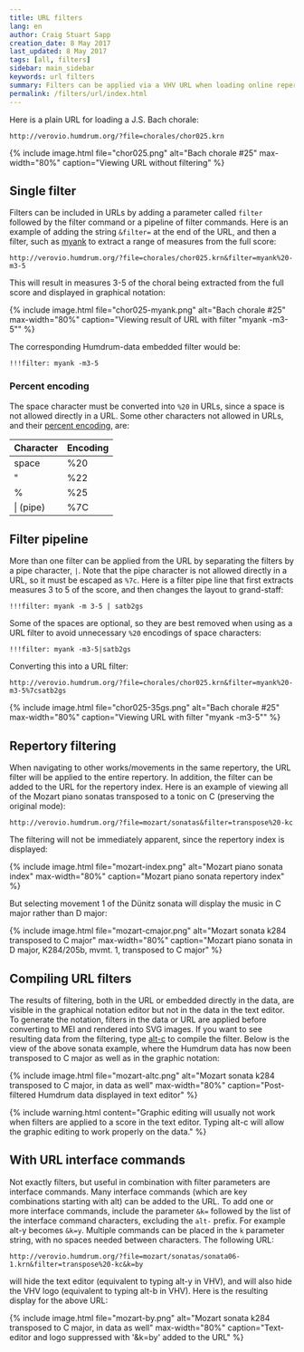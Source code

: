 ```yaml
---
title: URL filters
lang: en
author: Craig Stuart Sapp
creation_date: 8 May 2017
last_updated: 8 May 2017
tags: [all, filters]
sidebar: main_sidebar
keywords: url filters
summary: Filters can be applied via a VHV URL when loading online repertories.  The filter will be applied to all works/movements in the same repertory even when starting at a particular work/movement.
permalink: /filters/url/index.html
---
```


Here is a plain URL for loading a J.S. Bach chorale:

```
http://verovio.humdrum.org/?file=chorales/chor025.krn
```

{% include image.html
	file="chor025.png"
	alt="Bach chorale #25"
	max-width="80%"
	caption="Viewing URL without filtering"
%}


## Single filter ##


Filters can be included in URLs by adding a parameter called `filter`
followed by the filter command or a pipeline of filter commands.
Here is an example of adding the string `&filter=` at the end of
the URL, and then a filter, such as [myank](/filters/myank) to
extract a range of measures from the full score:

```
http://verovio.humdrum.org/?file=chorales/chor025.krn&filter=myank%20-m3-5
```

This will result in measures 3-5 of the choral being extracted from the full 
score and displayed in graphical notation:

{% include image.html
	file="chor025-myank.png"
	alt="Bach chorale #25"
	max-width="80%"
	caption="Viewing result of URL with filter \"myank -m3-5\""
%}

The corresponding Humdrum-data embedded filter would be:

```
!!!filter: myank -m3-5
```

### Percent encoding ###

The space character must be converted into `%20` in URLs, since a space
is not allowed directly in a URL.  Some other characters not allowed 
in URLs, and their [percent encoding](https://en.wikipedia.org/wiki/Percent-encoding), are:

| Character     |   Encoding |
|---------------|------------|
| space         |  %20       |
| "             |  %22       |
| %             |  %25       |
| \| (pipe)     |  %7C       |


## Filter pipeline ##

More than one filter can be applied from the URL by separating the
filters by a pipe character, `|`.  Note that the pipe character is not
allowed directly in a URL, so it must be escaped as `%7c`.  Here is a 
filter pipe line that first extracts measures 3 to 5 of the score, and
then changes the layout to grand-staff:

```
!!!filter: myank -m 3-5 | satb2gs
```

Some of the spaces are optional, so they are best removed when using as
a URL filter to avoid unnecessary `%20` encodings of space characters:

```
!!!filter: myank -m3-5|satb2gs
```

Converting this into a URL filter:

```
http://verovio.humdrum.org/?file=chorales/chor025.krn&filter=myank%20-m3-5%7csatb2gs
```

{% include image.html
	file="chor025-35gs.png"
	alt="Bach chorale #25"
	max-width="80%"
	caption="Viewing URL with filter \"myank -m3-5\""
%}

## Repertory filtering ##

When navigating to other works/movements in the same repertory, the
URL filter will be applied to the entire repertory.  In addition, the
filter can be added to the URL for the repertory index.  Here is an example
of viewing all of the Mozart piano sonatas transposed to a tonic on
C (preserving the original mode):


```
http://verovio.humdrum.org/?file=mozart/sonatas&filter=transpose%20-kc
```

The filtering will not be immediately apparent, since the repertory
index is displayed:


{% include image.html
	file="mozart-index.png"
	alt="Mozart piano sonata index"
	max-width="80%"
	caption="Mozart piano sonata repertory index"
%}

But selecting movement 1 of the D&uuml;nitz sonata will display
the music in C major rather than D major:

{% include image.html
	file="mozart-cmajor.png"
	alt="Mozart sonata k284 transposed to C major"
	max-width="80%"
	caption="Mozart piano sonata in D major, K284/205b, mvmt. 1, transposed to C major"
%}


## Compiling URL filters ##

The results of filtering, both in the URL or embedded directly in the data, 
are visible in the graphical notation editor but not in the data in the 
text editor.  To generate the notation, filters in the data or URL are applied
before converting to MEI and rendered into SVG images.  If you want to see
resulting data from the filtering, type [alt-c](/commands/alt-c) to compile
the filter.  Below is the view of the above sonata example, where the
Humdrum data has now been transposed to C major as well 
as in the graphic notation:

{% include image.html
	file="mozart-altc.png"
	alt="Mozart sonata k284 transposed to C major, in data as well"
	max-width="80%"
	caption="Post-filtered Humdrum data displayed in text editor"
%}


{% include warning.html
	content="Graphic editing will usually not work when filters are applied to a score in the text editor.  Typing <span class='keypress'>alt-c</span> will allow the graphic editing to work properly on the data."
%}

## With URL interface commands ##

Not exactly filters, but useful in combination with filter parameters are
interface commands. Many interface commands (which are key combinations
starting with <span class="keypress">alt</span>) can be added to the 
URL.  To add one or more interface commands, include the parameter `&k=`
followed by the list of the interface command characters, excluding the `alt-`
prefix.  For example <span class="keypress">alt-y</span> becomes
`&k=y`.  Multiple commands can be placed in the `k` parameter string, with
no spaces needed between characters.  The following URL:

```
http://verovio.humdrum.org/?file=mozart/sonatas/sonata06-1.krn&filter=transpose%20-kc&k=by
```

will hide the text editor (equivalent to typing 
<span class="keypress">alt-y</span> in VHV), and will also hide the
VHV logo (equivalent to typing <span class="keypress">alt-b</span> 
in VHV).  Here is the resulting display for the above URL:

{% include image.html
	file="mozart-by.png"
	alt="Mozart sonata k284 transposed to C major, in data as well"
	max-width="80%"
	caption="Text-editor and logo suppressed with '&k=by' added to the URL"
%}



